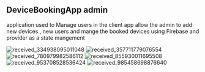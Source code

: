 ## DeviceBookingApp admin
application used to Manage users in the client app
allow the admin to add new devices , new users and mange the booked devices
using Firebase and provider as a state mangement

![received_334938095011048](https://user-images.githubusercontent.com/88829064/130094223-c63ba5cd-ff2e-4e47-bffe-24c3593d05ff.jpeg)
![received_357711779076554](https://user-images.githubusercontent.com/88829064/130094237-3aa0e7fb-d2df-42f3-aa5d-1c5831956262.jpeg)
![received_780979982586112](https://user-images.githubusercontent.com/88829064/130094246-cef77dd2-349c-4412-851a-ccfbec392ebc.jpeg)
![received_855930011695508](https://user-images.githubusercontent.com/88829064/130094253-2c88567f-b260-4a7b-81bb-59bacd71c893.jpeg)
![received_953708528536424](https://user-images.githubusercontent.com/88829064/130094260-40c57f7f-de23-4114-b1a8-736904209a9c.jpeg)
![received_985458698876640](https://user-images.githubusercontent.com/88829064/130094265-bdca5367-6951-4236-98a2-e01461e8cf1c.jpeg)
